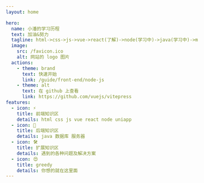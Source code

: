 ```yaml
---
layout: home

hero:
  name: 小潘的学习历程
  text: 加油&努力
  tagline: html->css->js->vue->react(了解)->node(学习中)->java(学习中)->mysql(学习中)
  image:
    src: /favicon.ico
    alt: 网站的 logo 图片
  actions:
    - theme: brand
      text: 快速开始
      link: /guide/front-end/node-js
    - theme: alt
      text: 在 github 上查看
      link: https://github.com/vuejs/vitepress
features:
  - icon: ⚡️
    title: 前端知识区
    details: html css js vue react node uniapp
  - icon: 🖖
    title: 后端知识区
    details: java 数据库 服务器
  - icon: 🛠️
    title: 扩展知识区
    details: 遇到的各种问题及解决方案
  - icon: 😍
    title: greedy
    details: 你想的就在这里面
---
```

<style>

:root {
  --vp-home-hero-name-color: transparent;
  --vp-home-hero-name-background: -webkit-linear-gradient(120deg, #bd34fe 30%, #41d1ff);

  --vp-home-hero-image-background-image: linear-gradient(-45deg, #bd34fe 50%, #47caff 50%);
  --vp-home-hero-image-filter: blur(44px);
}

@media (min-width: 640px) {
  :root {
    --vp-home-hero-image-filter: blur(56px);
  }
}

@media (min-width: 960px) {
  :root {
    --vp-home-hero-image-filter: blur(68px);
  }
}

</style>
